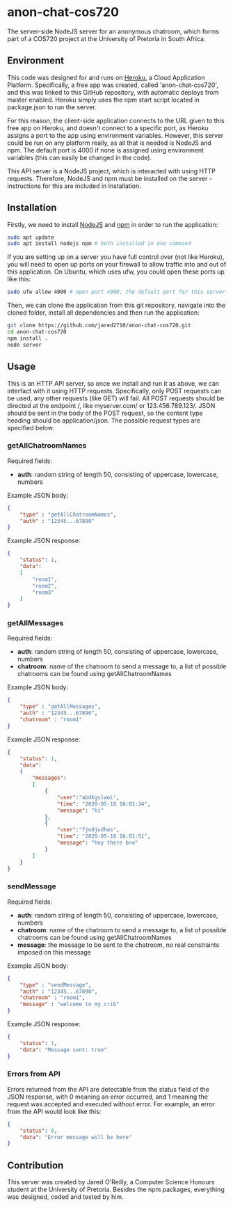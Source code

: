 # anon-chat-cos720
The server-side NodeJS server for an anonymous chatroom, which forms part of a COS720 project at the University of Pretoria in South Africa.

## Environment
This code was designed for and runs on [Heroku](https://heroku.com), a Cloud Application Platform. Specifically, a free app was created, called 'anon-chat-cos720', and this was linked to this GitHub repository, with automatic deploys from master enabled. Heroku simply uses the npm start script located in package.json to run the server.

For this reason, the client-side application connects to the URL given to this free app on Heroku, and doesn't connect to a specific port, as Heroku assigns a port to the app using environment variables. However, this server could be run on any platform really, as all that is needed is NodeJS and npm. The default port is 4000 if none is assigned using environment variables (this can easily be changed in the code). 

This API server is a NodeJS project, which is interacted with using HTTP requests. Therefore, NodeJS and npm must be installed on the server - instructions for this are included in Installation.

## Installation

Firstly, we need to install [NodeJS](https://nodejs.org/) and [npm](https://www.npmjs.com/) in order to run the application:

```bash
sudo apt update
sudo apt install nodejs npm # both installed in one command
```

If you are setting up on a server you have full control over (not like Heroku), you will need to open up ports on your firewall to allow traffic into and out of this application. On Ubuntu, which uses ufw, you could open these ports up like this:

```bash
sudo ufw allow 4000 # open port 4000, the default port for this server
```

Then, we can clone the application from this git repository, navigate into the cloned folder, install all dependencies and then run the application:

```bash
git clone https://github.com/jared2710/anon-chat-cos720.git
cd anon-chat-cos720
npm install .
node server
```

## Usage
This is an HTTP API server, so once we install and run it as above, we can interfact with it using HTTP requests. Specifically, only POST requests can be used, any other requests (like GET) will fail. All POST requests should be directed at the endpoint /, like myserver.com/ or 123.456.789.123/. JSON should be sent in the body of the POST request, so the content type heading should be application/json. The possible request types are specified below:

### getAllChatroomNames 
Required fields:
- **auth**: random string of length 50, consisting of uppercase, lowercase, numbers

Example JSON body:
````json
{
    "type" : "getAllChatroomNames",
    "auth" : "12345...67890"
}
````

Example JSON response:
````json
{
    "status": 1,
    "data": 
    [
        "room1",
        "room2",
        "room3"
    ]
}
````

### getAllMessages 
Required fields:
- **auth**: random string of length 50, consisting of uppercase, lowercase, numbers
- **chatroom**: name of the chatroom to send a message to, a list of possible chatrooms can be found using getAllChatroomNames

Example JSON body:
````json
{
    "type" : "getAllMessages",
    "auth" : "12345...67890",
    "chatroom" : "room1"
}
````

Example JSON response:
````json
{
    "status": 1,
    "data": 
    {
        "messages": 
        [
            {
                "user":"abdkgslwoi",
                "time": "2020-05-18 16:01:34",
                "message": "hi"
            },
            {
                "user":"fjodjudhas",
                "time": "2020-05-18 16:01:51",
                "message": "hey there bro"
            }
        ]
    }
}
````

### sendMessage
Required fields:
- **auth**: random string of length 50, consisting of uppercase, lowercase, numbers
- **chatroom**: name of the chatroom to send a message to, a list of possible chatrooms can be found using getAllChatroomNames
- **message**: the message to be sent to the chatroom, no real constraints imposed on this message

Example JSON body:
````json
{
    "type" : "sendMessage",
    "auth" : "12345...67890",
    "chatroom" : "room1",
    "message" : "welcome to my crib"
}
````

Example JSON response:
````json
{
    "status": 1,
    "data": "Message sent: true"
}
````

### Errors from API
Errors returned from the API are detectable from the status field of the JSON response, with 0 meaning an error occurred, and 1 meaning the request was accepted and executed without error. For example, an error from the API would look like this:
````json
{
    "status": 0,
    "data": "Error message will be here"
}
````



## Contribution
This server was created by Jared O'Reilly, a Computer Science Honours student at the University of Pretoria. Besides the npm packages, everything was designed, coded and tested by him. 
